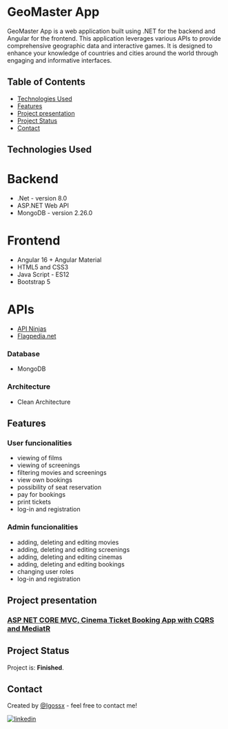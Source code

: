 # GeoMaster App
GeoMaster App is a web application built using .NET for the backend and Angular for the frontend. This application leverages various APIs to provide comprehensive geographic data and interactive games. It is designed to enhance your knowledge of countries and cities around the world through engaging and informative interfaces.

## Table of Contents
* [Technologies Used](#technologies-used)
* [Features](#features)
* [Project presentation](#project-presentation)
* [Project Status](#project-status)
* [Contact](#contact)

## Technologies Used
# Backend
- .Net - version 8.0
- ASP.NET Web API
- MongoDB - version 2.26.0

# Frontend
- Angular 16 + Angular Material
- HTML5 and CSS3
- Java Script - ES12
- Bootstrap 5

# APIs
- [API Ninjas](https://api-ninjas.com/)
- [Flagpedia.net](https://flagpedia.net/download/api)

### Database
- MongoDB
  
### Architecture 
- Clean Architecture

## Features

### User funcionalities
- viewing of films
- viewing of screenings
- filtering movies and screenings
- view own bookings
- possibility of seat reservation
- pay for bookings
- print tickets
- log-in and registration

### Admin funcionalities
- adding, deleting and editing movies
- adding, deleting and editing screenings
- adding, deleting and editing cinemas
- adding, deleting and editing bookings
- changing user roles
- log-in and registration

## Project presentation

### [ASP NET CORE MVC, Cinema Ticket Booking App with CQRS and MediatR](https://www.youtube.com/watch?v=JWXmKoB8IEk)



## Project Status
Project is: **Finished**.

## Contact
Created by [@Igossx](https://www.github.com/igossx) - feel free to contact me!

[![linkedin](https://img.shields.io/badge/linkedin-0A66C2?style=for-the-badge&logo=linkedin&logoColor=white)](https://www.linkedin.com/in/igor-tarasinski) 
